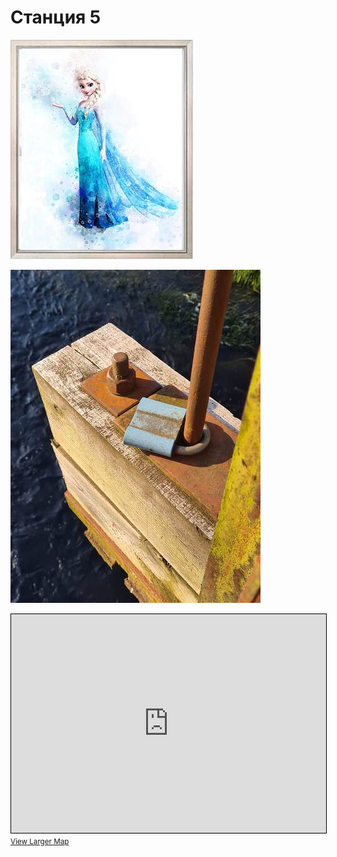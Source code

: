 <script type="javscript">if (!document.cookie.split('; ').find(row => row.startsWith('questStarted'))) { window.location.href = "404.md" }</script>

# Станция 5

![Stage 5](img/05.jpg)

![Path 5](path/05.jpg)

<iframe width="100%" height="350" frameborder="0" scrolling="no" marginheight="0" marginwidth="0" src="https://www.openstreetmap.org/export/embed.html?bbox=24.881919622421268%2C59.46307992522835%2C24.8905885219574%2C59.46690103655903&amp;layer=mapnik&amp;marker=59.46499053489592%2C24.88625407218933" style="border: 1px solid black"></iframe><br/><small><a href="https://www.openstreetmap.org/?mlat=59.46499&amp;mlon=24.88625#map=17/59.46499/24.88625&amp;layers=N">View Larger Map</a></small>
